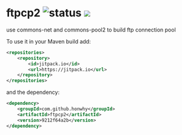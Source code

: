 # ftpcp2 ![status](https://img.shields.io/badge/status-unstable-lightgrey.svg) [![](https://jitpack.io/v/honwhy/ftpcp2.svg)](https://jitpack.io/#honwhy/ftpcp2)

use commons-net and commons-pool2 to build ftp connection pool




To use it in your Maven build add:
```xml
<repositories>
    <repository>
        <id>jitpack.io</id>
        <url>https://jitpack.io</url>
    </repository>
</repositories>
```

and the dependency:

```xml
<dependency>
    <groupId>com.github.honwhy</groupId>
    <artifactId>ftpcp2</artifactId>
    <version>9212f64a2b</version>
</dependency>
```
